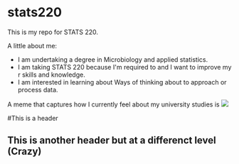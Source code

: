 # stats220

This is my repo for STATS 220. 

A little about me:

- I am undertaking a degree in Microbiology and applied statistics.
- I am taking STATS 220 because I'm required to and I want to improve my r skills and knowledge. 
- I am interested in learning about Ways of thinking about to approach or process data.

A meme that captures how I currently feel about my university studies is 
![](https://media1.tenor.com/m/w8kAoMlhgjQAAAAC/so-it-begins-raining.gif)

#This is a header 

## This is another header but at a differenct level (Crazy) 
